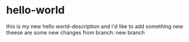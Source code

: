 # hello-world
this is my new hello world-description
and i'd like to add something new
theese are some new changes from branch: new branch
